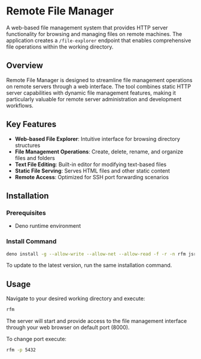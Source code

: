 # Remote File Manager

A web-based file management system that provides HTTP server functionality for
browsing and managing files on remote machines. The application creates a
`/file-explorer` endpoint that enables comprehensive file operations within the
working directory.

## Overview

Remote File Manager is designed to streamline file management operations on
remote servers through a web interface. The tool combines static HTTP server
capabilities with dynamic file management features, making it particularly
valuable for remote server administration and development workflows.

## Key Features

- **Web-based File Explorer**: Intuitive interface for browsing directory
  structures
- **File Management Operations**: Create, delete, rename, and organize files and
  folders
- **Text File Editing**: Built-in editor for modifying text-based files
- **Static File Serving**: Serves HTML files and other static content
- **Remote Access**: Optimized for SSH port forwarding scenarios

## Installation

### Prerequisites

- Deno runtime environment

### Install Command

```bash
deno install -g --allow-write --allow-net --allow-read -f -r -n rfm jsr:@sobanieca/remote-file-manager
```

To update to the latest version, run the same installation command.

## Usage

Navigate to your desired working directory and execute:

```bash
rfm
```

The server will start and provide access to the file management interface
through your web browser on default port (8000).

To change port execute:

```bash
rfm -p 5432
```
